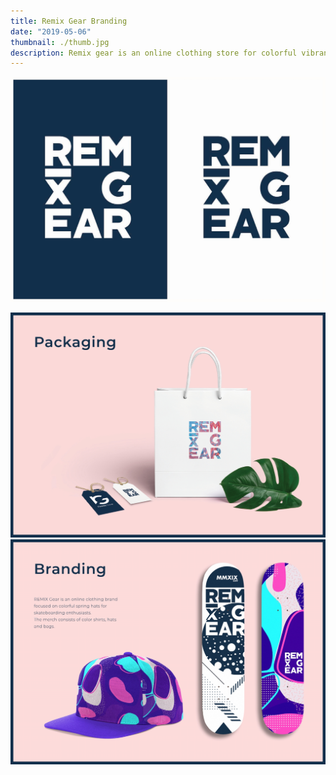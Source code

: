 ```yaml
---
title: Remix Gear Branding
date: "2019-05-06"
thumbnail: ./thumb.jpg
description: Remix gear is an online clothing store for colorful vibrant colors. They also focus on skateboard designs.
---
```


![Remix Gear Branding](./1.jpg)

![Remix Gear Branding](./2.jpg)
![Remix Gear Branding](./3.jpg)